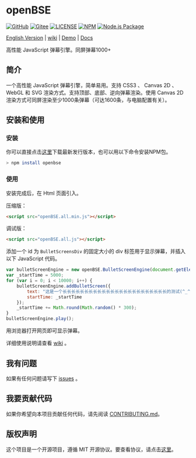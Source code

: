 # openBSE
[![GitHub](https://img.shields.io/github/stars/iamscottxu/openBSE?style=social)](https://github.com/iamscottxu/openBSE)
[![Gitee](https://img.shields.io/badge/dynamic/json?label=Gitee&query=%24.stargazers_count&url=https%3A%2F%2Fgitee.com%2Fapi%2Fv5%2Frepos%2Fscott-xu%2FopenBSE&style=social)](https://gitee.com/scott-xu/openBSE)
[![LICENSE](https://img.shields.io/github/license/iamscottxu/openBSE?style=flat-square)](https://github.com/iamscottxu/openBSE/blob/master/LICENSE)
[![NPM](https://img.shields.io/npm/v/openbse.svg?logo=npm&style=flat-square)](https://www.npmjs.com/package/openbse)
[![Node.js Package](https://img.shields.io/github/workflow/status/iamscottxu/openBSE/Node.js%20Package?label=Node.js%20Package&logo=github&style=flat-square)](https://github.com/iamscottxu/openBSE/actions?query=workflow%3A%22Node.js+Package%22)

[English Version](https://github.com/iamscottxu/openBSE/blob/master/README.en.md) |
[wiki](https://github.com/iamscottxu/openBSE/wiki) |
[Demo](https://scott-xu.gitee.io/openbse-demo/openBSEDemo.html) |
[Docs](https://iamscottxu.github.io/openBSE-docs/)

高性能 JavaScript 弹幕引擎。同屏弹幕1000+

## 简介
一个高性能 JavaScript 弹幕引擎，简单易用。支持 CSS3 、 Canvas 2D 、 WebGL 和 SVG 渲染方式。支持顶部、底部、逆向弹幕渲染。使用 Canvas 2D 渲染方式可同屏渲染至少1000条弹幕（可达1600条，与电脑配置有关）。

## 安装和使用
### 安装
你可以直接点击[这里](https://github.com/iamscottxu/openBSE/packages/386123)下载最新发行版本，也可以用以下命令安装NPM包。
```Bash
> npm install openbse
```

### 使用
安装完成后，在 Html 页面引入。

压缩版：
```Html
<script src="openBSE.all.min.js"></script>
```
调试版：
```Html
<script src="openBSE.all.js"></script>
```
添加一个 id 为 `BulletScreensDiv` 的固定大小的 div 标签用于显示弹幕，并插入以下 JavaScript 代码。
```JavaScript
var bulletScreenEngine = new openBSE.BulletScreenEngine(document.getElementById('BulletScreensDiv'));
var _startTime = 5000;
for (var i = 0; i < 10000; i++) {
    bulletScreenEngine.addBulletScreen({
        text: "这是一个长长长长长长长长长长长长长长长长长长长长长长长长的测试(^_^)",
        startTime: _startTime
    });
    _startTime += Math.round(Math.random() * 300);
}
bulletScreenEngine.play();
```

用浏览器打开网页即可显示弹幕。

详细使用说明请查看 [wiki](https://github.com/iamscottxu/openBSE/wiki) 。

## 我有问题
如果有任何问题请写下 [issues](https://github.com/iamscottxu/openBSE/issues) 。

## 我要贡献代码
如果你希望向本项目贡献任何代码，请先阅读 [CONTRIBUTING.md](https://github.com/iamscottxu/openBSE/blob/master/CONTRIBUTING.md)。

## 版权声明
这个项目是一个开源项目，遵循 MIT 开源协议。要查看协议，请点击[这里](https://github.com/iamscottxu/openBSE/blob/master/LICENSE)。
